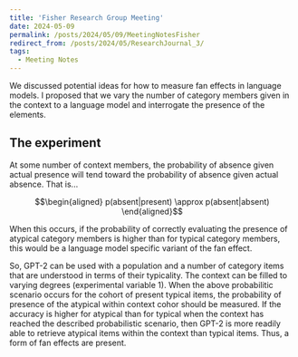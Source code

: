 ```yaml
---
title: 'Fisher Research Group Meeting'
date: 2024-05-09
permalink: /posts/2024/05/09/MeetingNotesFisher
redirect_from: /posts/2024/05/ResearchJournal_3/
tags:
  - Meeting Notes
---
```



We discussed potential ideas for how to measure fan effects in language models. I proposed that we vary the number of category members given in the context to a language model and interrogate the presence of the elements. 

## The experiment

At some number of context members, the probability of absence given actual presence will tend toward the probability of absence given actual absence. That is... 

$$\begin{aligned}
p(absent|present) \approx p(absent|absent)
\end{aligned}$$

When this occurs, if the probability of correctly evaluating the presence of atypical category members is higher than for typical category members, this would be a language model specific variant of the fan effect. 


So, GPT-2 can be used with a population and a number of category items that are understood in terms of their typicality. The context can be filled to varying degrees (experimental variable 1). When the above probabilitic scenario occurs for the cohort of present typical items, the probability of presence of the atypical within context cohor should be measured. If the accuracy is higher for atypical than for typical when the context has reached the described probabilistic scenario, then GPT-2 is more readily able to retrieve atypical items within the context than typical items. Thus, a form of fan effects are present. 
